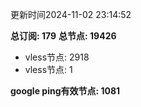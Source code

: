 更新时间2024-11-02 23:14:52

**总订阅: 179**
**总节点: 19426**
- vless节点: 2918
- vless节点: 1

**google ping有效节点: 1081**
